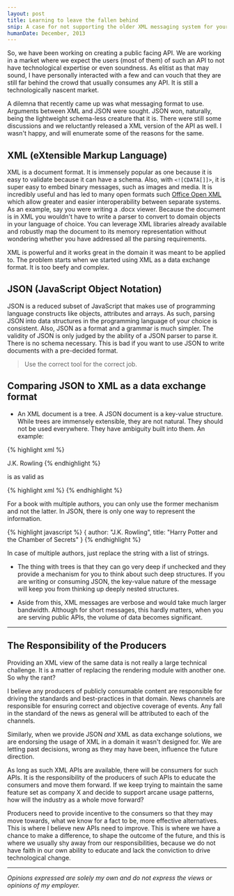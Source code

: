 ```yaml
---
layout: post
title: Learning to leave the fallen behind
snip: A case for not supporting the older XML messaging system for your new APIs. Sacrificing backwards compatibility for a better tomorrow.
humanDate: December, 2013
---
```


So, we have been working on creating a public facing API. We are working in a
market where we expect the users (most of them) of such an API to not have
technological expertise or even soundness. As elitist as that may sound, I have
personally interacted with a few and can vouch that they are still far behind
the crowd that usually consumes any API. It is still a technologically nascent
market.

A dilemna that recently came up was what messaging format to use. Arguments
between XML and JSON were sought. JSON won, naturally, being the lightweight
schema-less creature that it is. There were still some discussions and we
reluctantly released a XML version of the API as well. I wasn't happy, and will
enumerate some of the reasons for the same.

## XML (eXtensible Markup Language)

XML is a document format. It is immensely popular as one because it is easy to
validate because it can have a schema. Also, with `<![CDATA[]]>`, it is super
easy to embed binary messages, such as images and media. It is incredibly
useful and has led to many open formats such [Office Open XML][docx] which
allow greater and easier interoperability between separate systems. As an
example, say you were writing a .docx viewer. Because the document is in XML
you wouldn't have to write a parser to convert to domain objects in your
language of choice. You can leverage XML libraries already available and
robustly map the document to its memory representation without wondering
whether you have addressed all the parsing requirements.

XML is powerful and it works great in the domain it was meant to be applied to.
The problem starts when we started using XML as a data exchange format. It is
too beefy and complex.

## JSON (JavaScript Object Notation)

JSON is a reduced subset of JavaScript that makes use of programming language
constructs like objects, attributes and arrays. As such, parsing JSON into data
structures in the programming language of your choice is consistent. Also, JSON
as a format and a grammar is much simpler. The validity of JSON is only judged
by the ability of a JSON parser to parse it. There is no schema necessary. This
is bad if you want to use JSON to write documents with a pre-decided format.

<blockquote>Use the correct tool for the correct job.</blockquote>

## Comparing JSON to XML as a data exchange format

* An XML document is a tree. A JSON document is a key-value structure. While
trees are immensely extensible, they are not natural. They should not be used
everywhere. They have ambiguity built into them. An example:

{% highlight xml %}
<book>
  <title>Harry Potter and the Chamber of Secrets</title>
  <author>J.K. Rowling</author>
</book>
{% endhighlight %}

is as valid as

{% highlight xml %}
<book title="Harry Potter and the Chamber of Secrets" author="J.K. Rowling"/>
{% endhighlight %}

For a book with multiple authors, you can only use the former mechanism and not
the latter. In JSON, there is only one way to represent the information.

{% highlight javascript %}
{
  author: "J.K. Rowling",
  title:  "Harry Potter and the Chamber of Secrets"
}
{% endhighlight %}

In case of multiple authors, just replace the string with a list of strings.

* The thing with trees is that they can go very deep if unchecked and they
provide a mechanism for you to think about such deep structures. If you are
writing or consuming JSON, the key-value nature of the message will keep you 
from thinking up deeply nested structures.

* Aside from this, XML messages are verbose and would take much larger bandwidth.
Although for short messages, this hardly matters, when you are serving public
APIs, the volume of data becomes significant.

<hr>

## The Responsibility of the Producers

Providing an XML view of the same data is not really a large technical
challenge. It is a matter of replacing the rendering module with another one.
So why the rant?

I believe any producers of publicly consumable content are responsible for
driving the standards and best-practices in that domain. News channels are
responsible for ensuring correct and objective coverage of events. Any fall in
the standard of the news as general will be attributed to each of the channels.

Similarly, when we provide JSON *and* XML as data exchange solutions, we are
endorsing the usage of XML in a domain it wasn't designed for. We are letting
past decisions, wrong as they may have been, influence the future direction.

As long as such XML APIs are available, there will be consumers for such APIs.
It is the responsibility of the producers of such APIs to educate the consumers
and move them forward. If we keep trying to maintain the same feature set as
company X and decide to support arcane usage patterns, how will the industry as
a whole move forward?

Producers need to provide incentive to the consumers so that they may move
towards, what we know for a fact to be, more effective alternatives. This is
where I believe new APIs need to improve. This is where we have a chance to
make a difference, to shape the outcome of the future, and this is where we
usually shy away from our responsibilities, because we do not have faith in our
own ability to educate and lack the conviction to drive technological change.

<hr>

*Opinions expressed are solely my own and do not express the views or opinions
of my employer.*


[docx]: http://en.wikipedia.org/wiki/Office_Open_XML


